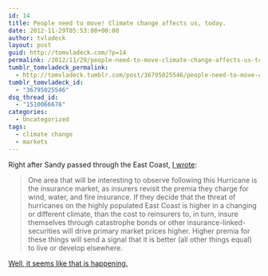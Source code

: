```yaml
---
id: 14
title: People need to move! Climate change affects us, today.
date: 2012-11-29T05:53:00+00:00
author: tvladeck
layout: post
guid: http://tomvladeck.com/?p=14
permalink: /2012/11/29/people-need-to-move-climate-change-affects-us-today/
tumblr_tomvladeck_permalink:
  - http://tomvladeck.tumblr.com/post/36795025546/people-need-to-move-climate-change-affects-us-today
tumblr_tomvladeck_id:
  - "36795025546"
dsq_thread_id:
  - "1510066676"
categories:
  - Uncategorized
tags:
  - climate change
  - markets
---
```

<p>Right after Sandy passed through the East Coast, <a href="http://www.tomvladeck.com/post/34671240064/hurricane-sandy-climate-change-and-market-signals">I wrote</a>:</p>
<blockquote>
<p>One area that will be interesting to observe following this Hurricane is the insurance market, as insurers revisit the premia they charge for wind, water, and fire insurance. If they decide that the threat of hurricanes on the highly populated East Coast is higher in a changing or different climate, than the cost to reinsurers to, in turn, insure themselves through catastrophe bonds or other insurance-linked-securities will drive primary market prices higher. Higher premia for these things will send a signal that it is better (all other things equal) to live or develop elsewhere.</p>
</blockquote>
<p><a href="http://www.nytimes.com/2012/11/29/nyregion/cost-of-coastal-living-to-climb-under-new-flood-rules.html" title="Well, it seems like that is happening.">Well, it seems like that is happening.</a></p>